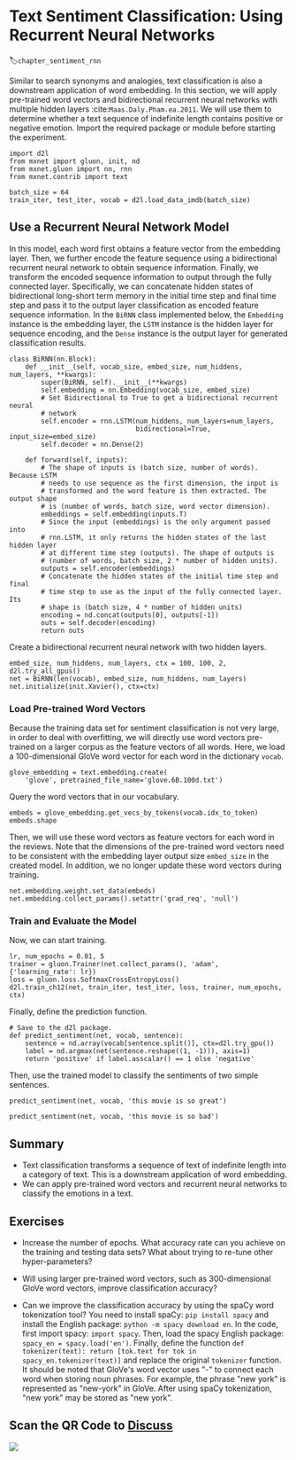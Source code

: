 # Text Sentiment Classification: Using Recurrent Neural Networks
:label:`chapter_sentiment_rnn`


Similar to search synonyms and analogies, text classification is also a downstream application of word embedding. In this section, we will apply pre-trained word vectors and bidirectional recurrent neural networks with multiple hidden layers :cite:`Maas.Daly.Pham.ea.2011`. We will use them to determine whether a text sequence of indefinite length contains positive or negative emotion. Import the required package or module before starting the experiment.

```{.python .input  n=2}
import d2l
from mxnet import gluon, init, nd
from mxnet.gluon import nn, rnn
from mxnet.contrib import text

batch_size = 64
train_iter, test_iter, vocab = d2l.load_data_imdb(batch_size)
```

## Use a Recurrent Neural Network Model

In this model, each word first obtains a feature vector from the embedding layer. Then, we further encode the feature sequence using a bidirectional recurrent neural network to obtain sequence information. Finally, we transform the encoded sequence information to output through the fully connected layer. Specifically, we can concatenate hidden states of bidirectional long-short term memory in the initial time step and final time step and pass it to the output layer classification as encoded feature sequence information. In the `BiRNN` class implemented below, the `Embedding` instance is the embedding layer, the `LSTM` instance is the hidden layer for sequence encoding, and the `Dense` instance is the output layer for generated classification results.

```{.python .input  n=46}
class BiRNN(nn.Block):
    def __init__(self, vocab_size, embed_size, num_hiddens, num_layers, **kwargs):
        super(BiRNN, self).__init__(**kwargs)
        self.embedding = nn.Embedding(vocab_size, embed_size)
        # Set Bidirectional to True to get a bidirectional recurrent neural
        # network
        self.encoder = rnn.LSTM(num_hiddens, num_layers=num_layers,
                                bidirectional=True, input_size=embed_size)
        self.decoder = nn.Dense(2)

    def forward(self, inputs):
        # The shape of inputs is (batch size, number of words). Because LSTM
        # needs to use sequence as the first dimension, the input is
        # transformed and the word feature is then extracted. The output shape
        # is (number of words, batch size, word vector dimension).
        embeddings = self.embedding(inputs.T)
        # Since the input (embeddings) is the only argument passed into
        # rnn.LSTM, it only returns the hidden states of the last hidden layer
        # at different time step (outputs). The shape of outputs is
        # (number of words, batch size, 2 * number of hidden units).
        outputs = self.encoder(embeddings)
        # Concatenate the hidden states of the initial time step and final
        # time step to use as the input of the fully connected layer. Its
        # shape is (batch size, 4 * number of hidden units)
        encoding = nd.concat(outputs[0], outputs[-1])
        outs = self.decoder(encoding)
        return outs
```

Create a bidirectional recurrent neural network with two hidden layers.

```{.python .input}
embed_size, num_hiddens, num_layers, ctx = 100, 100, 2, d2l.try_all_gpus()
net = BiRNN(len(vocab), embed_size, num_hiddens, num_layers)
net.initialize(init.Xavier(), ctx=ctx)
```

### Load Pre-trained Word Vectors

Because the training data set for sentiment classification is not very large, in order to deal with overfitting, we will directly use word vectors pre-trained on a larger corpus as the feature vectors of all words. Here, we load a 100-dimensional GloVe word vector for each word in the dictionary `vocab`.

```{.python .input}
glove_embedding = text.embedding.create(
    'glove', pretrained_file_name='glove.6B.100d.txt')
```

Query the word vectors that in our vocabulary.

```{.python .input}
embeds = glove_embedding.get_vecs_by_tokens(vocab.idx_to_token)
embeds.shape
```

Then, we will use these word vectors as feature vectors for each word in the reviews. Note that the dimensions of the pre-trained word vectors need to be consistent with the embedding layer output size `embed_size` in the created model. In addition, we no longer update these word vectors during training.

```{.python .input  n=47}
net.embedding.weight.set_data(embeds)
net.embedding.collect_params().setattr('grad_req', 'null')
```

### Train and Evaluate the Model

Now, we can start training.

```{.python .input  n=48}
lr, num_epochs = 0.01, 5
trainer = gluon.Trainer(net.collect_params(), 'adam', {'learning_rate': lr})
loss = gluon.loss.SoftmaxCrossEntropyLoss()
d2l.train_ch12(net, train_iter, test_iter, loss, trainer, num_epochs, ctx)
```

Finally, define the prediction function.

```{.python .input  n=49}
# Save to the d2l package.
def predict_sentiment(net, vocab, sentence):
    sentence = nd.array(vocab[sentence.split()], ctx=d2l.try_gpu())
    label = nd.argmax(net(sentence.reshape((1, -1))), axis=1)
    return 'positive' if label.asscalar() == 1 else 'negative'
```

Then, use the trained model to classify the sentiments of two simple sentences.

```{.python .input  n=50}
predict_sentiment(net, vocab, 'this movie is so great')
```

```{.python .input}
predict_sentiment(net, vocab, 'this movie is so bad')
```

## Summary

* Text classification transforms a sequence of text of indefinite length into a category of text. This is a downstream application of word embedding.
* We can apply pre-trained word vectors and recurrent neural networks to classify the emotions in a text.


## Exercises

* Increase the number of epochs. What accuracy rate can you achieve on the training and testing data sets? What about trying to re-tune other hyper-parameters?

* Will using larger pre-trained word vectors, such as 300-dimensional GloVe word vectors, improve classification accuracy?

* Can we improve the classification accuracy by using the spaCy word tokenization tool? You need to install spaCy: `pip install spacy` and install the English package: `python -m spacy download en`. In the code, first import spacy: `import spacy`. Then, load the spacy English package: `spacy_en = spacy.load('en')`. Finally, define the function `def tokenizer(text): return [tok.text for tok in spacy_en.tokenizer(text)]` and replace the original `tokenizer` function. It should be noted that GloVe's word vector uses "-" to connect each word when storing noun phrases. For example, the phrase "new york" is represented as "new-york" in GloVe. After using spaCy tokenization, "new york" may be stored as "new york".



## Scan the QR Code to [Discuss](https://discuss.mxnet.io/t/2391)

![](../img/qr_sentiment-analysis-rnn.svg)
